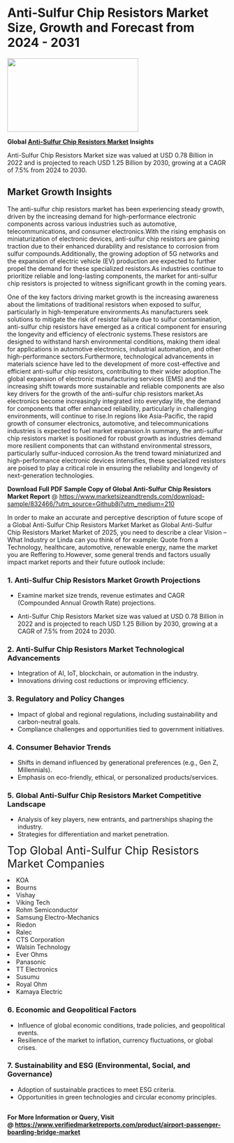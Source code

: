 <H1>Anti-Sulfur Chip Resistors Market Size, Growth and Forecast from 2024 - 2031</H1><img class="aligncenter size-medium wp-image-584254" src="https://thirdeyenews.in/wp-content/uploads/2024/09/Global-Market-Research-300x168.jpeg" alt="" width="300" height="168" /><p><strong>Global&nbsp;<a href="https://www.marketsizeandtrends.com/download-sample/832466/?utm_source=Github8j?utm_medium=210">Anti-Sulfur Chip Resistors Market</a> Insights</strong></p><p>Anti-Sulfur Chip Resistors Market size was valued at USD 0.78 Billion in 2022 and is projected to reach USD 1.25 Billion by 2030, growing at a CAGR of 7.5% from 2024 to 2030.</p><p><h2>Market Growth Insights</h2> <p>The anti-sulfur chip resistors market has been experiencing steady growth, driven by the increasing demand for high-performance electronic components across various industries such as automotive, telecommunications, and consumer electronics.With the rising emphasis on miniaturization of electronic devices, anti-sulfur chip resistors are gaining traction due to their enhanced durability and resistance to corrosion from sulfur compounds.Additionally, the growing adoption of 5G networks and the expansion of electric vehicle (EV) production are expected to further propel the demand for these specialized resistors.As industries continue to prioritize reliable and long-lasting components, the market for anti-sulfur chip resistors is projected to witness significant growth in the coming years.</p> <p>One of the key factors driving market growth is the increasing awareness about the limitations of traditional resistors when exposed to sulfur, particularly in high-temperature environments.As manufacturers seek solutions to mitigate the risk of resistor failure due to sulfur contamination, anti-sulfur chip resistors have emerged as a critical component for ensuring the longevity and efficiency of electronic systems.These resistors are designed to withstand harsh environmental conditions, making them ideal for applications in automotive electronics, industrial automation, and other high-performance sectors.Furthermore, technological advancements in materials science have led to the development of more cost-effective and efficient anti-sulfur chip resistors, contributing to their wider adoption.The global expansion of electronic manufacturing services (EMS) and the increasing shift towards more sustainable and reliable components are also key drivers for the growth of the anti-sulfur chip resistors market.As electronics become increasingly integrated into everyday life, the demand for components that offer enhanced reliability, particularly in challenging environments, will continue to rise.In regions like Asia-Pacific, the rapid growth of consumer electronics, automotive, and telecommunications industries is expected to fuel market expansion.In summary, the anti-sulfur chip resistors market is positioned for robust growth as industries demand more resilient components that can withstand environmental stressors, particularly sulfur-induced corrosion.As the trend toward miniaturized and high-performance electronic devices intensifies, these specialized resistors are poised to play a critical role in ensuring the reliability and longevity of next-generation technologies.<p><span class=""><strong>Download Full PDF Sample Copy of Global Anti-Sulfur Chip Resistors Market Report</strong> @ <a href="https://www.marketsizeandtrends.com/download-sample/832466/?utm_source=Github8j?utm_medium=210" target="_blank">https://www.marketsizeandtrends.com/download-sample/832466/?utm_source=Github8j?utm_medium=210</a></span></p><p>In order to make an accurate and perceptive description of future scope of a Global&nbsp;Anti-Sulfur Chip Resistors Market Market as Global&nbsp;Anti-Sulfur Chip Resistors Market Market of 2025, you need to describe a clear Vision &ndash; What Industry or Linda can you think of for example: Quote from a Technology, healthcare, automotive, renewable energy, name the market you are Reffering to.However, some general trends and factors usually impact market reports and their future outlook include:</p><h3>1.&nbsp;<strong>Anti-Sulfur Chip Resistors Market Growth Projections</strong></h3><ul><li>Examine market size trends, revenue estimates and CAGR (Compounded Annual Growth Rate) projections.</li><li><p>Anti-Sulfur Chip Resistors Market size was valued at USD 0.78 Billion in 2022 and is projected to reach USD 1.25 Billion by 2030, growing at a CAGR of 7.5% from 2024 to 2030.</p></li></ul><h3>2.&nbsp;<strong>Anti-Sulfur Chip Resistors Market Technological Advancements</strong></h3><ul><li>Integration of AI, IoT, blockchain, or automation in the industry.</li><li>Innovations driving cost reductions or improving efficiency.</li></ul><h3>3.&nbsp;<strong>Regulatory and Policy Changes</strong></h3><ul><li>Impact of global and regional regulations, including sustainability and carbon-neutral goals.</li><li>Compliance challenges and opportunities tied to government initiatives.</li></ul><h3>4.&nbsp;<strong>Consumer Behavior Trends</strong></h3><ul><li>Shifts in demand influenced by generational preferences (e.g., Gen Z, Millennials).</li><li>Emphasis on eco-friendly, ethical, or personalized products/services.</li></ul><h3>5.&nbsp;<strong>Global Anti-Sulfur Chip Resistors Market Competitive Landscape</strong></h3><ul><li>Analysis of key players, new entrants, and partnerships shaping the industry.</li><li>Strategies for differentiation and market penetration.</li></ul><p data-pm-slice="1 1 []"><span style="color: inherit; font-family: inherit; font-size: 25px;">Top Global Anti-Sulfur Chip Resistors Market Companies</span></p><div class="" data-test-id=""><p><li>KOA</li><li> Bourns</li><li> Vishay</li><li> Viking Tech</li><li> Rohm Semiconductor</li><li> Samsung Electro-Mechanics</li><li> Riedon</li><li> Ralec</li><li> CTS Corporation</li><li> Walsin Technology</li><li> Ever Ohms</li><li> Panasonic</li><li> TT Electronics</li><li> Susumu</li><li> Royal Ohm</li><li> Kamaya Electric</li></p></div><h3>6.&nbsp;<strong>Economic and Geopolitical Factors</strong></h3><ul><li>Influence of global economic conditions, trade policies, and geopolitical events.</li><li>Resilience of the market to inflation, currency fluctuations, or global crises.</li></ul><h3>7.&nbsp;<strong>Sustainability and ESG (Environmental, Social, and Governance)</strong></h3><ul><li>Adoption of sustainable practices to meet ESG criteria.</li><li>Opportunities in green technologies and circular economy principles.</li></ul><h2><strong style="font-size: 14px;">For More Information or Query, Visit @&nbsp;</strong><a style="background-color: #ffffff; font-size: 14px;" href="https://www.marketsizeandtrends.com/report/anti-sulfur-chip-resistors-market/" target="_blank">https://www.verifiedmarketreports.com/product/airport-passenger-boarding-bridge-market</a></h2>